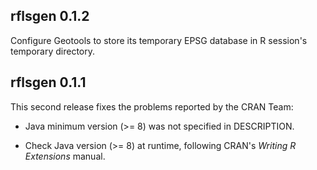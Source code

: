 ## rflsgen 0.1.2

Configure Geotools to store its temporary EPSG database in R session's temporary directory.

## rflsgen 0.1.1

This second release fixes the problems reported by the CRAN Team:

* Java minimum version (>= 8) was not specified in DESCRIPTION.

* Check Java version (>= 8) at runtime, following CRAN's *Writing R Extensions* manual.
